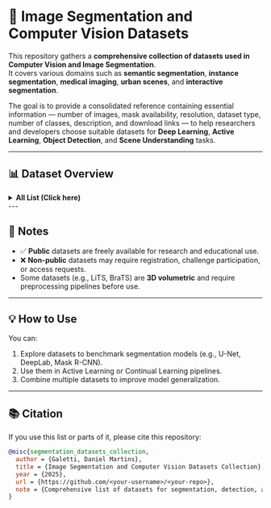 # 🧠 Image Segmentation and Computer Vision Datasets

This repository gathers a **comprehensive collection of datasets used in Computer Vision and Image Segmentation**.  
It covers various domains such as **semantic segmentation**, **instance segmentation**, **medical imaging**, **urban scenes**, and **interactive segmentation**.

The goal is to provide a consolidated reference containing essential information — number of images, mask availability, resolution, dataset type, number of classes, description, and download links — to help researchers and developers choose suitable datasets for **Deep Learning**, **Active Learning**, **Object Detection**, and **Scene Understanding** tasks.

---

## 📊 Dataset Overview

<details>
<summary><strong>All List (Click here)</strong></summary>

| **Dataset Name** | **# Imagens** | **Máscaras** | **Tamanho** | **Resolução** | **Tipo** | **# Classes** | **Descrição** | **Ano** | **Link** | **Público?** |
|:-----------------|:--------------|:-------------|:-------------|:---------------------|:--------------------------------|:--------------|:----------------|:----------|:----------|:------------:|
| VOC 2012 | 17,000 | ✅ Sim | 4 GB | 500×375 | Object Segmentation | 20 | Splits de treino/validação/teste com anotações por pixel e rótulos de objetos. | 2012 | [Kaggle](https://www.kaggle.com/datasets/gopalbhattrai/pascal-voc-2012-dataset) | ✅ |
| CityScapes | 25,000 | ✅ Sim | 25 GB | 2048×1024 | Urban Segmentation | 30 | 50 cidades com anotações em nível de pixel para 30 classes. | 2016 | [Official Site](https://www.cityscapes-dataset.com/) | ✅ |
| COCO | 330,000 | ✅ Sim | 50 GB | Variável | Object Segmentation | 80 | Cenas complexas com múltiplas máscaras de objetos. | 2014 | [COCO](https://cocodataset.org/#home) | ✅ |
| LVIS | 164,000 | ✅ Sim | 25 GB | Variável | Instance Segmentation | 1,203 | Benchmark para segmentação de instância de cauda longa (long-tail). | 2019 | [LVIS](https://www.lvisdataset.org/) | ✅ |
| ADE20K | 27,000 | ✅ Sim | 3 GB | Variável | Scene Parsing | 150 | Benchmark completo para segmentação de cenas. | 2016 | [MIT CSAIL](https://ade20k.csail.mit.edu/) | ✅ |
| GTA V Synthetic | 25,000 | ✅ Sim | 180 GB | 1914×1052 | Synthetic Semantic Segmentation | 19 | Cenas urbanas sintéticas do GTA V com anotações de pixel perfeitas. | 2016 | [VISINF](https://download.visinf.tu-darmstadt.de/data/from_games/) | ✅ |
| BraTS | 3,000 (3D) | ✅ Sim | 200 GB | 240×240×155 | 3D Medical Segmentation | 3 | Dataset de tumor cerebral com rótulos para edema, necrose e tumor ativo. | 2012 | [CBICA](https://www.med.upenn.edu/cbica/brats2018/data.html) | ❌ |
| LiTS | 130 CT (3D) | ✅ Sim | 80 GB | 512×512×Z | 3D Medical Segmentation | 2 | Dataset para segmentação 3D de fígado e lesões. | 2017 | [CodaLab](https://competitions.codalab.org/competitions/17094) | ❌ |
| Kvasir-SEG | 1,000 | ✅ Sim | 2 GB | 576×720 | Medical Segmentation | 1 | Dataset de pólipos colorretais com máscaras binárias. | 2020 | [Simula](https://datasets.simula.no/kvasir-seg/) | ✅ |
| Nuclei | 30,000 patches | ✅ Sim | 100 MB | 50×50 | Biomedical Segmentation | 1 | Dataset de núcleos celulares com máscaras binárias. | 2018 | [Kaggle](https://www.kaggle.com/datasets/espsiyam/nuclei-image-segmentation) | ✅ |
| CVC-ClinicDB | 612 | ✅ Sim | 50 MB | 384×288 | Medical Segmentation | 1 | Frames de colonoscopia para detecção de pólipos. | 2015 | [Kaggle](https://www.kaggle.com/datasets/balraj98/cvcclinicdb) | ✅ |
| REFUGE2 | 1,200 | ✅ Sim | 3.8 GB | Variável | Medical Segmentation | 2 | Segmentação de disco e escavação óptica para triagem de glaucoma. | 2020 | [Challenge](https://refuge.grand-challenge.org/) | ✅ |
| ISIC | 1,203,225 | ✅ Sim | Variável | Variável | Medical (Dermatology) | 2–7 | Dataset massivo para segmentação de lesões de pele. | 2016 | [ISIC Archive](https://www.isic-archive.com/) | ✅ |
| BrainMRI | 3,929 | ✅ Sim | 350 MB | 256×256 | Medical Segmentation | 1 | Dataset para segmentação de tumores cerebrais. | 2020 | [Kaggle](https://www.kaggle.com/code/mateuszbuda/brain-segmentation-pytorch) | ✅ |
| LiverCT | 131 CT (3D) | ✅ Sim | 80 GB | 512×512×Z | 3D Medical Segmentation | 2 | Scans de TC para segmentação de lesões hepáticas. | 2017 | [CodaLab](https://competitions.codalab.org/competitions/17094) | ✅ |
| RESC | 110 scans | ✅ Sim | 500 MB | Variável | Medical Segmentation | 3 | Dataset para segmentação de edema retinal. | 2018 | [GitHub](https://github.com/ShawnBIT/AI-Challenger-Retinal-Edema-Segmentation) | ✅ |
| TN3K | 3,500 | ✅ Sim | 200 MB | 400×400 | Medical Segmentation | 1 | Dataset de ultrassom para segmentação de nódulos da tireoide. | 2022 | [Kaggle](https://www.kaggle.com/datasets/tjahan/tn3k-thyroid-nodule-region-segmentation-dataset) | ✅ |
| DDTI | 5,000 | ✅ Sim | 1.5 GB | Variável | Medical Segmentation | 1 | Raio-x panorâmicos dentários para segmentação de dentes. | 2022 | [Kaggle](https://www.kaggle.com/datasets/dasmehdixtr/ddti-thyroid-ultrasound-images) | ✅ |
| TG3K | 3,100 | ✅ Sim | 250 MB | 400×400 | Medical Segmentation | 1 | Dataset de ultrassom para segmentação da glândula tireoide. | 2022 | [OpenMedLab](https://github.com/openmedlab/Awesome-Medical-Dataset/blob/main/resources/TG3K) | ✅ |
| BUSI | 780 | ✅ Sim | 250 MB | 500×500 | Medical Segmentation | 3 | Dataset de ultrassom de mama para segmentação. | 2019 | [Dataset Page](https://scholar.cu.edu.eg/?q=afahmy/pages/dataset) | ✅ |
| CHAOS | 80 scans (3D) | ✅ Sim | 20 GB | 512×512×Z | 3D Medical Segmentation | 4 | Scans de TC e RM para segmentação de fígado, rins e baço. | 2019 | [CHAOS](https://chaos.grand-challenge.org/) | ✅ |
| ROCO | 81,000 | ❌ Não | 8 GB | Variável | Medical Captioning | – | Imagens de radiologia com legendas textuais. | 2018 | [GitHub](https://github.com/razorx89/roco-dataset) | ✅ |
| MedPix | 59,000 | ❌ Não | Variável | Variável | Medical Image Database | – | Arquivo de imagens clínicas e de diagnóstico. | 1999 | [MedPix](https://medpix.nlm.nih.gov/home) | ✅ |
| NLPR | 1,000 pares | ✅ Sim | 998 MB | 640×480 | Salient Object Detection | 1 | Capturado com Microsoft Kinect, com cenas internas e externas. | – | [HyperAI](https://hyper.ai/en/datasets/17525) | ✅ |
| PaviaU | 1 imagem | ❌ Não | 100 MB | 610×340×103 | Spectral Classification | 9 | Imagem hiperespectral capturada sobre Pavia, Itália. | – | [Kaggle](https://www.kaggle.com/datasets/syamkakarla/pavia-university-hsi) | ✅ |
| BSDS500 | 500 | ✅ Sim | 100 MB | Variável | Contour Detection | – | Benchmark de detecção de contorno e segmentação com anotações humanas. | – | [Kaggle](https://www.kaggle.com/datasets/balraj98/berkeley-segmentation-dataset-500-bsds500) | ✅ |
| NYUV2 | 1,449 | ✅ Sim | 5.5 GB | 640×480 | Indoor Scene Segmentation | 40 | Dataset RGB-D capturado com Microsoft Kinect. | 2012 | [NYU](https://cs.nyu.edu/~fergus/datasets/nyu_depth_v2.html) | ✅ |
| SUNRGBD | 10,335 | ✅ Sim | 60 GB | Variável | 2D/3D Segmentation | 37 | Cenas internas 3D densamente anotadas. | 2015 | [Princeton](https://rgbd.cs.princeton.edu/) | ✅ |
| CamVid | 701 frames | ✅ Sim | 570 MB | 960×720 | Video Semantic Segmentation | 12 | Primeiro dataset de vídeo com anotações de pixel para cenas urbanas. | 2008 | [CamVid](https://mi.eng.cam.ac.uk/research/projects/VideoRec/CamVid/) | ✅ |
| 300W-LP | 122,450 | ❌ Não | 4 GB | Variável | Landmark Detection | 68 | Versão aumentada do 300W com imagens faciais rotacionadas. | 2016 | [TensorFlow](https://www.tensorflow.org/datasets/catalog/the300w_lp?hl=pt-br) | ✅ |
| Visual Genome | 108,000 | ❌ Não | 12 GB | Variável | Image Captioning | – | Relações de objetos e anotações em linguagem natural. | 2016 | [VG](https://homes.cs.washington.edu/~ranjay/visualgenome/index.html) | ✅ |
| ISPRS Vaihingen | 33 | ✅ Sim | 2 GB | ~2500×2000 | Aerial Image Segmentation | 6 | Imagens aéreas UHD com rótulos semânticos. | 2012 | [ISPRS](https://www.isprs.org/resources/datasets/benchmarks/UrbanSemLab/2d-sem-label-vaihingen.aspx) | ✅ |
| NJU2K | 1,985 | ✅ Sim | 1.5 GB | Variável | Salient Object Detection | 1 | Pares de imagens RGB para detecção de objetos salientes. | 2014 | [HyperAI](https://hyper.ai/en/datasets/18303) | ✅ |
| STERE | 1,000 | ✅ Sim | 100 MB | 1024×768 | Object Detection | 1 | Pares de imagens estéreo para detecção de objetos. | 2015 | [KITTI](https://www.cvlibs.net/datasets/kitti/eval_scene_flow.php?benchmark=stereo) | ✅ |
| GrabCut | 50 | ✅ Sim | 5 MB | Variável | Interactive Segmentation | 1 | Pequeno dataset para experimentos de segmentação interativa. | 2004 | [GitHub](https://github.com/irllabs/grabcut) | ✅ |
| Awesome Medical Datasets | - | ✅ Sim | - | - | Medical Image Segmentation | - | Uma coleção de múltiplos datasets médicos abertos. | - | [OpenMedLab](https://github.com/openmedlab/Awesome-Medical-Dataset) | ✅ |
| USPS | 9,298 | ❌ Não | 10 MB | 16×16 | Classification | 10 | Dataset de dígitos manuscritos de códigos postais. | 1990 | [LibSVM](https://www.csie.ntu.edu.tw/~cjlin/libsvmtools/datasets/multiclass.html) | ✅ |
| MNIST | 70,000 | ❌ Não | 15 MB | 28×28 | Classification | 10 | Clássico dataset de dígitos manuscritos. | 1998 | [Kaggle](https://www.kaggle.com/datasets/hojjatk/mnist-dataset) | ✅ |
| BioID | 1,521 | ❌ Não | 150 MB | 384×288 | Face Detection | 1 | Dataset de localização facial em escala de cinza. | 1999 | [BioID](https://www.bioid.com/face-database/) | ✅ |

</details>
---

## 🧩 Notes

- ✅ **Public** datasets are freely available for research and educational use.  
- ❌ **Non-public** datasets may require registration, challenge participation, or access requests.  
- Some datasets (e.g., LiTS, BraTS) are **3D volumetric** and require preprocessing pipelines before use.

---

## 💡 How to Use

You can:
1. Explore datasets to benchmark segmentation models (e.g., U-Net, DeepLab, Mask R-CNN).
2. Use them in Active Learning or Continual Learning pipelines.
3. Combine multiple datasets to improve model generalization.

---

## 📚 Citation

If you use this list or parts of it, please cite this repository:

```bibtex
@misc{segmentation_datasets_collection,
  author = {Galetti, Daniel Martins},
  title = {Image Segmentation and Computer Vision Datasets Collection},
  year = {2025},
  url = {https://github.com/<your-username>/<your-repo>},
  note = {Comprehensive list of datasets for segmentation, detection, and scene understanding.}
}
